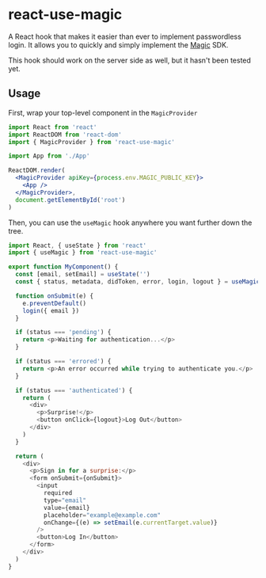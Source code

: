 # react-use-magic

A React hook that makes it easier than ever to implement passwordless login. It allows you to quickly and simply implement the [Magic](https://magic.link/) SDK.

This hook should work on the server side as well, but it hasn't been tested yet.

## Usage

First, wrap your top-level component in the `MagicProvider`

```jsx
import React from 'react'
import ReactDOM from 'react-dom'
import { MagicProvider } from 'react-use-magic'

import App from './App'

ReactDOM.render(
  <MagicProvider apiKey={process.env.MAGIC_PUBLIC_KEY}>
    <App />
  </MagicProvider>,
  document.getElementById('root')
)
```

Then, you can use the `useMagic` hook anywhere you want further down the tree.

```js
import React, { useState } from 'react'
import { useMagic } from 'react-use-magic'

export function MyComponent() {
  const [email, setEmail] = useState('')
  const { status, metadata, didToken, error, login, logout } = useMagic()

  function onSubmit(e) {
    e.preventDefault()
    login({ email })
  }

  if (status === 'pending') {
    return <p>Waiting for authentication...</p>
  }

  if (status === 'errored') {
    return <p>An error occurred while trying to authenticate you.</p>
  }

  if (status === 'authenticated') {
    return (
      <div>
        <p>Surprise!</p>
        <button onClick={logout}>Log Out</button>
      </div>
    )
  }

  return (
    <div>
      <p>Sign in for a surprise:</p>
      <form onSubmit={onSubmit}>
        <input
          required
          type="email"
          value={email}
          placeholder="example@example.com"
          onChange={(e) => setEmail(e.currentTarget.value)}
        />
        <button>Log In</button>
      </form>
    </div>
  )
}
```

